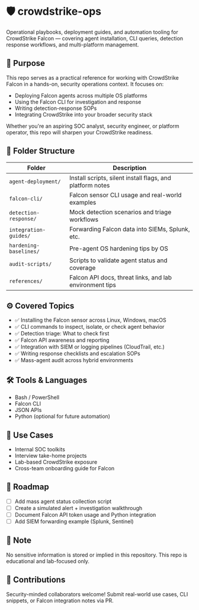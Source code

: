 # 🛡️ crowdstrike-ops

Operational playbooks, deployment guides, and automation tooling for CrowdStrike Falcon — covering agent installation, CLI queries, detection response workflows, and multi-platform management.

## 📌 Purpose

This repo serves as a practical reference for working with CrowdStrike Falcon in a hands-on, security operations context. It focuses on:

- Deploying Falcon agents across multiple OS platforms
- Using the Falcon CLI for investigation and response
- Writing detection-response SOPs
- Integrating CrowdStrike into your broader security stack

Whether you're an aspiring SOC analyst, security engineer, or platform operator, this repo will sharpen your CrowdStrike readiness.

## 🧱 Folder Structure

| Folder                | Description                                              |
|-----------------------|----------------------------------------------------------|
| `agent-deployment/`   | Install scripts, silent install flags, and platform notes|
| `falcon-cli/`         | Falcon sensor CLI usage and real-world examples         |
| `detection-response/` | Mock detection scenarios and triage workflows           |
| `integration-guides/` | Forwarding Falcon data into SIEMs, Splunk, etc.         |
| `hardening-baselines/`| Pre-agent OS hardening tips by OS                       |
| `audit-scripts/`      | Scripts to validate agent status and coverage           |
| `references/`         | Falcon API docs, threat links, and lab environment tips |

## ⚙️ Covered Topics

- ✅ Installing the Falcon sensor across Linux, Windows, macOS
- ✅ CLI commands to inspect, isolate, or check agent behavior
- ✅ Detection triage: What to check first
- ✅ Falcon API awareness and reporting
- ✅ Integration with SIEM or logging pipelines (CloudTrail, etc.)
- ✅ Writing response checklists and escalation SOPs
- ✅ Mass-agent audit across hybrid environments

## 🛠️ Tools & Languages

- Bash / PowerShell
- Falcon CLI
- JSON APIs
- Python (optional for future automation)

## 💼 Use Cases

- Internal SOC toolkits
- Interview take-home projects
- Lab-based CrowdStrike exposure
- Cross-team onboarding guide for Falcon

## 🚀 Roadmap

- [ ] Add mass agent status collection script
- [ ] Create a simulated alert + investigation walkthrough
- [ ] Document Falcon API token usage and Python integration
- [ ] Add SIEM forwarding example (Splunk, Sentinel)

## 🔐 Note

No sensitive information is stored or implied in this repository. This repo is educational and lab-focused only.

## 🤝 Contributions

Security-minded collaborators welcome! Submit real-world use cases, CLI snippets, or Falcon integration notes via PR.

